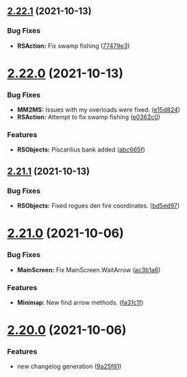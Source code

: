 ## [2.22.1](https://github.com/Torwent/WaspLib/compare/v2.22.0...v2.22.1) (2021-10-13)


### Bug Fixes

* **RSAction:** Fix swamp fishing ([77479e3](https://github.com/Torwent/WaspLib/commit/77479e3164e1d5437e9f219e2b7ef5d5eb8abc91))



# [2.22.0](https://github.com/Torwent/WaspLib/compare/v2.21.1...v2.22.0) (2021-10-13)


### Bug Fixes

* **MM2MS:** Issues with my overloads were fixed. ([e15d824](https://github.com/Torwent/WaspLib/commit/e15d824cf0bd6562f8bf628338b3ebd70232a8c3))
* **RSAction:** Attempt to fix swamp fishing ([e0362c0](https://github.com/Torwent/WaspLib/commit/e0362c0767f62816f67064089834462fb84ca761))


### Features

* **RSObjects:** Piscarilius bank added ([abc665f](https://github.com/Torwent/WaspLib/commit/abc665fb8f4479b64c4a1f2b8b6fc231cd0eedb8))



## [2.21.1](https://github.com/Torwent/WaspLib/compare/v2.21.0...v2.21.1) (2021-10-13)


### Bug Fixes

* **RSObjects:** Fixed rogues den fire coordinates. ([bd5ed97](https://github.com/Torwent/WaspLib/commit/bd5ed97d71b2059b152d973437ee2bd9a878a5d4))



# [2.21.0](https://github.com/Torwent/WaspLib/compare/v2.20.0...v2.21.0) (2021-10-06)


### Bug Fixes

* **MainScreen:** Fix MainScreen.WaitArrow ([ac3b1a6](https://github.com/Torwent/WaspLib/commit/ac3b1a67a4185f86ca270e2b168f70c19b401a90))


### Features

* **Minimap:** New find arrow methods. ([fa31c1f](https://github.com/Torwent/WaspLib/commit/fa31c1f42e050d6c69a7dc228c0ac3b0ba7327da))



# [2.20.0](https://github.com/Torwent/WaspLib/compare/v2.19.0...v2.20.0) (2021-10-06)


### Features

* new changelog generation ([9a25f61](https://github.com/Torwent/WaspLib/commit/9a25f61904c93f4b37c38b718e645c3969b5f4b0))



